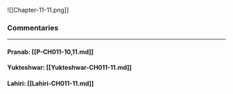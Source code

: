 ![[Chapter-11-11.png]]

### Commentaries

---

#### Pranab: [[P-CH011-10,11.md]]

#### Yukteshwar: [[Yukteshwar-CH011-11.md]]

#### Lahiri: [[Lahiri-CH011-11.md]]
